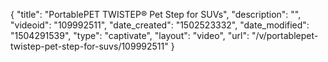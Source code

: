 {
    "title": "PortablePET TWISTEP&reg; Pet Step for SUVs",
    "description": "",
    "videoid": "109992511",
    "date_created": "1502523332",
    "date_modified": "1504291539",
    "type": "captivate",
    "layout": "video",
    "url": "\/v\/portablepet-twistep-pet-step-for-suvs\/109992511"
}